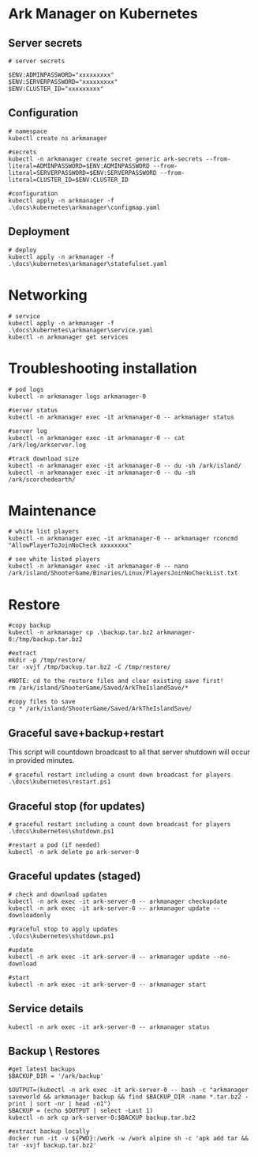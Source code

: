 # Ark Manager on Kubernetes

## Server secrets

```
# server secrets

$ENV:ADMINPASSWORD="xxxxxxxxx"
$ENV:SERVERPASSWORD="xxxxxxxxx"
$ENV:CLUSTER_ID="xxxxxxxxx"

```

## Configuration

```
# namespace 
kubectl create ns arkmanager

#secrets
kubectl -n arkmanager create secret generic ark-secrets --from-literal=ADMINPASSWORD=$ENV:ADMINPASSWORD --from-literal=SERVERPASSWORD=$ENV:SERVERPASSWORD --from-literal=CLUSTER_ID=$ENV:CLUSTER_ID

#configuration
kubectl apply -n arkmanager -f .\docs\kubernetes\arkmanager\configmap.yaml

```

## Deployment

```
# deploy
kubectl apply -n arkmanager -f .\docs\kubernetes\arkmanager\statefulset.yaml

```

# Networking

```
# service
kubectl apply -n arkmanager -f .\docs\kubernetes\arkmanager\service.yaml
kubectl -n arkmanager get services
```

# Troubleshooting installation

```
# pod logs
kubectl -n arkmanager logs arkmanager-0

#server status
kubectl -n arkmanager exec -it arkmanager-0 -- arkmanager status

#server log
kubectl -n arkmanager exec -it arkmanager-0 -- cat /ark/log/arkserver.log

#track download size
kubectl -n arkmanager exec -it arkmanager-0 -- du -sh /ark/island/
kubectl -n arkmanager exec -it arkmanager-0 -- du -sh /ark/scorchedearth/
```

# Maintenance

```
# white list players 
kubectl -n arkmanager exec -it arkmanager-0 -- arkmanager rconcmd "AllowPlayerToJoinNoCheck xxxxxxxx"

# see white listed players 
kubectl -n arkmanager exec -it arkmanager-0 -- nano /ark/island/ShooterGame/Binaries/Linux/PlayersJoinNoCheckList.txt

```

# Restore

```
#copy backup
kubectl -n arkmanager cp .\backup.tar.bz2 arkmanager-0:/tmp/backup.tar.bz2

#extract
mkdir -p /tmp/restore/
tar -xvjf /tmp/backup.tar.bz2 -C /tmp/restore/

#NOTE: cd to the restore files and clear existing save first!
rm /ark/island/ShooterGame/Saved/ArkTheIslandSave/*

#copy files to save
cp * /ark/island/ShooterGame/Saved/ArkTheIslandSave/
```

## Graceful save+backup+restart

This script will countdown broadcast to all that server shutdown will occur in provided minutes.

```
# graceful restart including a count down broadcast for players
.\docs\kubernetes\restart.ps1
```

## Graceful stop (for updates)

```
# graceful restart including a count down broadcast for players
.\docs\kubernetes\shutdown.ps1

#restart a pod (if needed)
kubectl -n ark delete po ark-server-0
```

## Graceful updates (staged)

```
# check and download updates
kubectl -n ark exec -it ark-server-0 -- arkmanager checkupdate
kubectl -n ark exec -it ark-server-0 -- arkmanager update --downloadonly

#graceful stop to apply updates
.\docs\kubernetes\shutdown.ps1

#update
kubectl -n ark exec -it ark-server-0 -- arkmanager update --no-download

#start
kubectl -n ark exec -it ark-server-0 -- arkmanager start
```

## Service details 

```
kubectl -n ark exec -it ark-server-0 -- arkmanager status
```

## Backup \ Restores

```
#get latest backups
$BACKUP_DIR = '/ark/backup'

$OUTPUT=(kubectl -n ark exec -it ark-server-0 -- bash -c "arkmanager saveworld && arkmanager backup && find $BACKUP_DIR -name *.tar.bz2 -print | sort -nr | head -n1")
$BACKUP = (echo $OUTPUT | select -Last 1)
kubectl -n ark cp ark-server-0:$BACKUP backup.tar.bz2

#extract backup locally
docker run -it -v ${PWD}:/work -w /work alpine sh -c 'apk add tar && tar -xvjf backup.tar.bz2'
```
